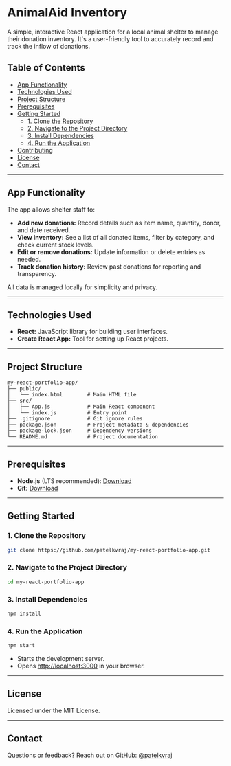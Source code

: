 # AnimalAid Inventory

A simple, interactive React application for a local animal shelter to manage their donation inventory. It's a user-friendly tool to accurately record and track the inflow of donations.

## Table of Contents

- [App Functionality](#app-functionality)
- [Technologies Used](#technologies-used)
- [Project Structure](#project-structure)
- [Prerequisites](#prerequisites)
- [Getting Started](#getting-started)
  - [1. Clone the Repository](#1-clone-the-repository)
  - [2. Navigate to the Project Directory](#2-navigate-to-the-project-directory)
  - [3. Install Dependencies](#3-install-dependencies)
  - [4. Run the Application](#4-run-the-application)
- [Contributing](#contributing)
- [License](#license)
- [Contact](#contact)

---

## App Functionality

The app allows shelter staff to:

- **Add new donations:** Record details such as item name, quantity, donor, and date received.
- **View inventory:** See a list of all donated items, filter by category, and check current stock levels.
- **Edit or remove donations:** Update information or delete entries as needed.
- **Track donation history:** Review past donations for reporting and transparency.

All data is managed locally for simplicity and privacy.

---

## Technologies Used

- **React:** JavaScript library for building user interfaces.
- **Create React App:** Tool for setting up React projects.

---

## Project Structure

```
my-react-portfolio-app/
├── public/
│   └── index.html        # Main HTML file
├── src/
│   ├── App.js            # Main React component
│   └── index.js          # Entry point
├── .gitignore            # Git ignore rules
├── package.json          # Project metadata & dependencies
├── package-lock.json     # Dependency versions
└── README.md             # Project documentation
```

---

## Prerequisites

- **Node.js** (LTS recommended): [Download](https://nodejs.org/)
- **Git:** [Download](https://git-scm.com/downloads)

---

## Getting Started

### 1. Clone the Repository

```bash
git clone https://github.com/patelkvraj/my-react-portfolio-app.git
```

### 2. Navigate to the Project Directory

```bash
cd my-react-portfolio-app
```

### 3. Install Dependencies

```bash
npm install
```

### 4. Run the Application

```bash
npm start
```

- Starts the development server.
- Opens [http://localhost:3000](http://localhost:3000) in your browser.

---

## License

Licensed under the MIT License.

---

## Contact

Questions or feedback? Reach out on GitHub: [@patelkvraj](https://github.com/patelkvraj)
